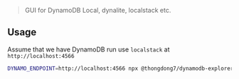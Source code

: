 > GUI for DynamoDB Local, dynalite, localstack etc.

## Usage

Assume that we have DynamoDB run use `localstack` at `http://localhost:4566`

```bash
DYNAMO_ENDPOINT=http://localhost:4566 npx @thongdong7/dynamodb-explorer
```
